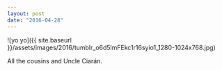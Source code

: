```yaml
---
layout: post
date: "2016-04-28"
---
```


![yo yo]({{ site.baseurl }}/assets/images/2016/tumblr_o6d5lmFEkc1r16syio1_1280-1024x768.jpg)

All the cousins and Uncle Ciarán.

